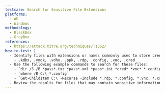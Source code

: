 ```yaml
---
testcase: Search for Sensitive File Extensions
platforms:
  - AD
  - Windows
methodology:
  - BlackBox
  - GreyBox
references:
  - https://attack.mitre.org/techniques/T1552/
how-to-test: |
  - Identify files with extensions or names commonly used to store credentials, such as:
    - .kdbx, .vmdk, .vdhx, .ppk, .rdp, .config, .vnc, .cred
  - Use the following example commands to search for these files:
    - `dir /S /B *pass*.txt *pass*.xml *pass*.ini *cred* *vnc* *.config*`
    - `where /R C:\ *.config`
    - `Get-ChildItem C:\ -Recurse -Include *.rdp, *.config, *.vnc, *.cred -ErrorAction Ignore`
  - Review the results for files that may contain sensitive information or credentials.
---
```

